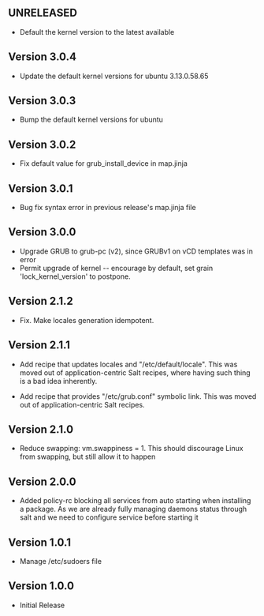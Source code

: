 ## UNRELEASED

* Default the kernel version to the latest available

## Version 3.0.4

* Update the default kernel versions for ubuntu 3.13.0.58.65

## Version 3.0.3

* Bump the default kernel versions for ubuntu

## Version 3.0.2

* Fix default value for grub_install_device in map.jinja

## Version 3.0.1

* Bug fix syntax error in previous release's map.jinja file

## Version 3.0.0

* Upgrade GRUB to grub-pc (v2), since GRUBv1 on vCD templates was in error
* Permit upgrade of kernel -- encourage by default, set grain 'lock_kernel_version' to postpone.

## Version 2.1.2

* Fix. Make locales generation idempotent.

## Version 2.1.1

* Add recipe that updates locales and "/etc/default/locale". This was moved
  out of application-centric Salt recipes, where having such thing is a bad
  idea inherently.

* Add recipe that provides "/etc/grub.conf" symbolic link. This was moved
  out of application-centric Salt recipes.

## Version 2.1.0

* Reduce swapping: vm.swappiness = 1. This should discourage Linux from
  swapping, but still allow it to happen

## Version 2.0.0

* Added policy-rc blocking all services from auto starting when installing a
  package. As we are already fully managing daemons status through salt and we
  need to configure service before starting it

## Version 1.0.1

* Manage /etc/sudoers file

## Version 1.0.0

* Initial Release
